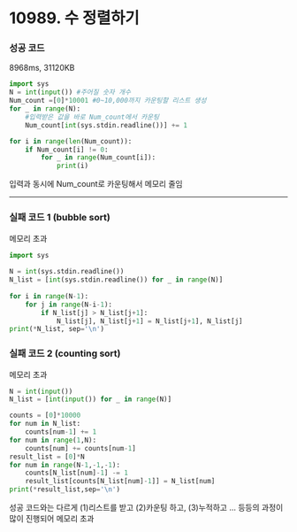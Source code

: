 # 10989. 수 정렬하기

### 성공 코드
8968ms, 31120KB
```python
import sys
N = int(input()) #주어질 숫자 개수
Num_count =[0]*10001 #0~10,000까지 카운팅할 리스트 생성
for _ in range(N):
    #입력받은 값을 바로 Num_count에서 카운팅
    Num_count[int(sys.stdin.readline())] += 1

for i in range(len(Num_count)):
    if Num_count[i] != 0:
        for _ in range(Num_count[i]):
            print(i)
```
입력과 동시에 Num_count로 카운팅해서 메모리 줄임

---
### 실패 코드 1 (bubble sort)


메모리 초과
```python
import sys                                                  
                                                            
N = int(sys.stdin.readline())                               
N_list = [int(sys.stdin.readline()) for _ in range(N)]      
                                                            
for i in range(N-1):                                        
    for j in range(N-i-1):                                  
        if N_list[j] > N_list[j+1]:                         
            N_list[j], N_list[j+1] = N_list[j+1], N_list[j] 
print(*N_list, sep='\n')

```



### 실패 코드 2 (counting sort)
메모리 초과
```python
N = int(input())
N_list = [int(input()) for _ in range(N)]

counts = [0]*10000
for num in N_list:
    counts[num-1] += 1
for num in range(1,N):
    counts[num] += counts[num-1]
result_list = [0]*N
for num in range(N-1,-1,-1):
    counts[N_list[num]-1] -= 1
    result_list[counts[N_list[num]-1]] = N_list[num]
print(*result_list,sep='\n')
```
성공 코드와는 다르게 (1)리스트를 받고
(2)카운팅 하고, (3)누적하고 ... 등등의 과정이 많이 진행되어 메모리 초과
